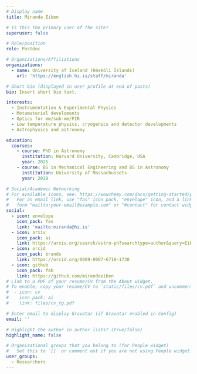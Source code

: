 ```yaml
---
# Display name
title: Miranda Eiben

# Is this the primary user of the site?
superuser: false

# Role/position
role: Postdoc

# Organizations/Affiliations
organizations:
  - name: University of Iceland (Háskóli Íslands)
    url: 'https://english.hi.is/staff/miranda'

# Short bio (displayed in user profile at end of posts)
bio: Insert short bio text.

interests:
  - Instrumentation & Experimental Physics
  - Metamaterial develoments
  - Optics for mm/sub-mm/FIR
  - Low temperature physics, cryogenics and detector developments
  - Astrophysics and astronomy

education:
  courses:
    - course: PhD in Astronomy
      institution: Harvard University, Cambridge, USA
      year: 2025
    - course: BS in Mechanical Engineering and BS in Astronomy
      institution: University of Massachussets
      year: 2019

# Social/Academic Networking
# For available icons, see: https://wowchemy.com/docs/getting-started/page-builder/#icons
#   For an email link, use "fas" icon pack, "envelope" icon, and a link in the
#   form "mailto:your-email@example.com" or "#contact" for contact widget.
social:
  - icon: envelope
    icon_pack: fas
    link: 'mailto:miranda@hi.is'
  - icon: arxiv
    icon_pack: ai
    link: https://arxiv.org/search/astro-ph?searchtype=author&query=Eiben,+M
  - icon: orcid
    icon_pack: brands
    link: https://orcid.org/0009-0007-6718-1730
  - icon: github
    icon_pack: fab
    link: https://github.com/mirandaeiben 
# Link to a PDF of your resume/CV from the About widget.
# To enable, copy your resume/CV to `static/files/cv.pdf` and uncomment the lines below.
#  - icon: cv
#    icon_pack: ai
#    link: files/cv_tg.pdf

# Enter email to display Gravatar (if Gravatar enabled in Config)
email: ''

# Highlight the author in author lists? (true/false)
highlight_name: false

# Organizational groups that you belong to (for People widget)
#   Set this to `[]` or comment out if you are not using People widget.
user_groups:
  - Researchers
---
```

